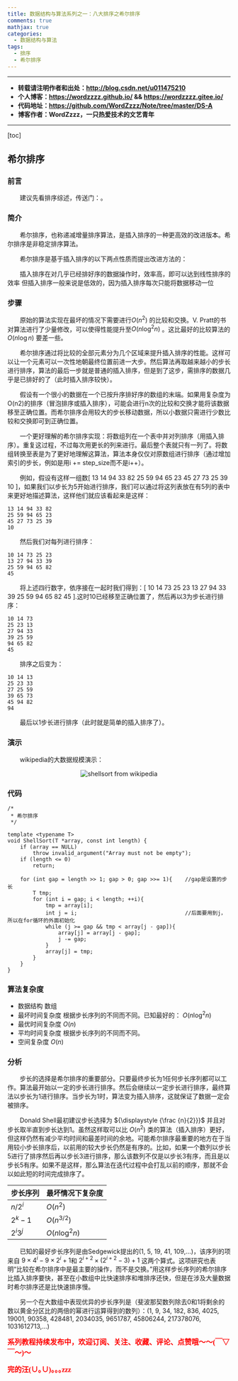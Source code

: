 ```yaml
---
title: 数据结构与算法系列之一：八大排序之希尔排序
comments: true
mathjax: true
categories:
  - 数据结构与算法
tags:
  - 排序
  - 希尔排序
---
```


----------

- **转载请注明作者和出处：http://blog.csdn.net/u011475210**
- **个人博客：https://wordzzzz.github.io/ && https://wordzzzz.gitee.io/**
- **代码地址：https://github.com/WordZzzz/Note/tree/master/DS-A**
- **博客作者：WordZzzz，一只热爱技术的文艺青年**

----------

[toc]

## 希尔排序

### 前言

&emsp;&emsp;建议先看排序综述，传送门：。

### 简介

&emsp;&emsp;希尔排序，也称递减增量排序算法，是插入排序的一种更高效的改进版本。希尔排序是非稳定排序算法。

&emsp;&emsp;希尔排序是基于插入排序的以下两点性质而提出改进方法的：

&emsp;&emsp;插入排序在对几乎已经排好序的数据操作时，效率高，即可以达到线性排序的效率
但插入排序一般来说是低效的，因为插入排序每次只能将数据移动一位

### 步骤

&emsp;&emsp;原始的算法实现在最坏的情况下需要进行${\displaystyle O(n^{2})}$ 的比较和交换。V. Pratt的书对算法进行了少量修改，可以使得性能提升至${\displaystyle O(n\log ^{2}n)}$ 。这比最好的比较算法的${\displaystyle O(n\log n)}$ 要差一些。

&emsp;&emsp;希尔排序通过将比较的全部元素分为几个区域来提升插入排序的性能。这样可以让一个元素可以一次性地朝最终位置前进一大步。然后算法再取越来越小的步长进行排序，算法的最后一步就是普通的插入排序，但是到了这步，需排序的数据几乎是已排好的了（此时插入排序较快）。

&emsp;&emsp;假设有一个很小的数据在一个已按升序排好序的数组的末端。如果用复杂度为O(n2)的排序（冒泡排序或插入排序），可能会进行n次的比较和交换才能将该数据移至正确位置。而希尔排序会用较大的步长移动数据，所以小数据只需进行少数比较和交换即可到正确位置。

&emsp;&emsp;一个更好理解的希尔排序实现：将数组列在一个表中并对列排序（用插入排序）。重复这过程，不过每次用更长的列来进行。最后整个表就只有一列了。将数组转换至表是为了更好地理解这算法，算法本身仅仅对原数组进行排序（通过增加索引的步长，例如是用i += step_size而不是i++）。

&emsp;&emsp;例如，假设有这样一组数[ 13 14 94 33 82 25 59 94 65 23 45 27 73 25 39 10 ]，如果我们以步长为5开始进行排序，我们可以通过将这列表放在有5列的表中来更好地描述算法，这样他们就应该看起来是这样：

```
13 14 94 33 82
25 59 94 65 23
45 27 73 25 39
10
```

&emsp;&emsp;然后我们对每列进行排序：

```
10 14 73 25 23
13 27 94 33 39
25 59 94 65 82
45
```

&emsp;&emsp;将上述四行数字，依序接在一起时我们得到：[ 10 14 73 25 23 13 27 94 33 39 25 59 94 65 82 45 ].这时10已经移至正确位置了，然后再以3为步长进行排序：

```
10 14 73
25 23 13
27 94 33
39 25 59
94 65 82
45
```

&emsp;&emsp;排序之后变为：

```
10 14 13
25 23 33
27 25 59
39 65 73
45 94 82
94
```

&emsp;&emsp;最后以1步长进行排序（此时就是简单的插入排序了）。

### 演示

&emsp;&emsp;wikipedia的大数据规模演示：

<p></p>
<div align=center><img src="http://img.blog.csdn.net/20180108104308360?watermark/2/text/aHR0cDovL2Jsb2cuY3Nkbi5uZXQvdTAxMTQ3NTIxMA==/font/5a6L5L2T/fontsize/400/fill/I0JBQkFCMA==/dissolve/70/gravity/SouthEast" alt="shellsort from wikipedia"/></div>
<p></p>

### 代码

```cpp?linenums
/*
 * 希尔排序
 */

template <typename T>
void ShellSort(T *array, const int length) {
	if (array == NULL)
		throw invalid_argument("Array must not be empty");
	if (length <= 0)
		return;
	
	for (int gap = length >> 1; gap > 0; gap >>= 1){	//gap是设置的步长
		T tmp;
		for (int i = gap; i < length; ++i){
			tmp = array[i];
			int j = i;									//后面要用到j，所以在for循环的外面初始化
			while (j >= gap && tmp < array[j - gap]){
				array[j] = array[j - gap];
				j -= gap;
			}
			array[j] = tmp;
		}
	}
}
```

### 算法复杂度

- 数据结构	数组
- 最坏时间复杂度	根据步长序列的不同而不同。已知最好的： ${\displaystyle O(n\log ^{2}n)}$ 
- 最优时间复杂度	${\displaystyle O(n)}$
- 平均时间复杂度	根据步长序列的不同而不同。
- 空间复杂度        ${\displaystyle O(n)}$

### 分析

&emsp;&emsp;步长的选择是希尔排序的重要部分。只要最终步长为1任何步长序列都可以工作。算法最开始以一定的步长进行排序。然后会继续以一定步长进行排序，最终算法以步长为1进行排序。当步长为1时，算法变为插入排序，这就保证了数据一定会被排序。

&emsp;&emsp;Donald Shell最初建议步长选择为 ${\displaystyle {\frac {n}{2}}}$ 并且对步长取半直到步长达到1。虽然这样取可以比 ${\displaystyle O(n^{2})}$ 类的算法（插入排序）更好，但这样仍然有减少平均时间和最差时间的余地。可能希尔排序最重要的地方在于当用较小步长排序后，以前用的较大步长仍然是有序的。比如，如果一个数列以步长5进行了排序然后再以步长3进行排序，那么该数列不仅是以步长3有序，而且是以步长5有序。如果不是这样，那么算法在迭代过程中会打乱以前的顺序，那就不会以如此短的时间完成排序了。

|  步长序列   |  最坏情况下复杂度   |
| --- | --- |
|   ${\displaystyle {n/2^{i}}}$  |  ${\displaystyle O(n^{2})}$   |
|   ${\displaystyle 2^{k}-1}$  |  ${\displaystyle O(n^{3/2})}$   |
|   ${\displaystyle 2^{i}3^{j}}$  |  ${\displaystyle O(n\log ^{2}n)}$   |

&emsp;&emsp;已知的最好步长序列是由Sedgewick提出的(1, 5, 19, 41, 109,...)，该序列的项来自 ${\displaystyle 9\times 4^{i}-9\times 2^{i}+1}$和 ${\displaystyle 2^{i+2}\times (2^{i+2}-3)+1}$ 这两个算式。这项研究也表明“比较在希尔排序中是最主要的操作，而不是交换。”用这样步长序列的希尔排序比插入排序要快，甚至在小数组中比快速排序和堆排序还快，但是在涉及大量数据时希尔排序还是比快速排序慢。

&emsp;&emsp;另一个在大数组中表现优异的步长序列是（斐波那契数列除去0和1将剩余的数以黄金分区比的两倍的幂进行运算得到的数列）：(1, 9, 34, 182, 836, 4025, 19001, 90358, 428481, 2034035, 9651787, 45806244, 217378076, 1031612713,…)

**<font color="red" size=3 face="仿宋">系列教程持续发布中，欢迎订阅、关注、收藏、评论、点赞哦～～(￣▽￣～)～</font>**

**<font color="red" size=3 face="仿宋">完的汪(∪｡∪)｡｡｡zzz</font>**